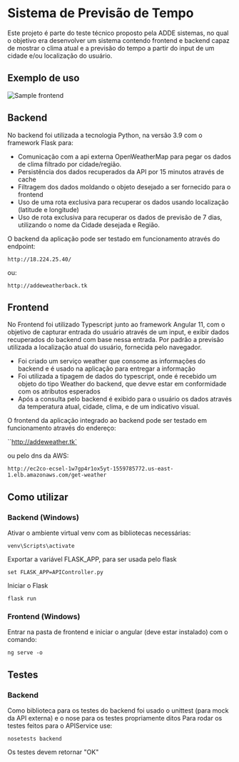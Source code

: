 # Sistema de Previsão de Tempo

Este projeto é parte do teste técnico proposto pela ADDE sistemas, no qual o objetivo era desenvolver um sistema contendo frontend
e backend capaz de mostrar o clima atual e a previsão do tempo a partir do input de um cidade e/ou localização do usuário.

## Exemplo de uso

![Sample frontend](https://raw.githubusercontent.com/williamguilhermesouza/ADDE-teste/master/TesteADDE.gif)

## Backend
No backend foi utilizada a tecnologia Python, na versão 3.9 com o framework Flask para: 
* Comunicação com a api externa OpenWeatherMap para pegar os dados de clima filtrado por cidade/região.
* Persistência dos dados recuperados da API por 15 minutos através de cache
* Filtragem dos dados moldando o objeto desejado a ser fornecido para o frontend
* Uso de uma rota exclusiva para recuperar os dados usando localização (latitude e longitude)
* Uso de rota exclusiva para recuperar os dados de previsão de 7 dias, utilizando o nome da Cidade desejada e Região.

O backend da aplicação pode ser testado em funcionamento através do endpoint:

`http://18.224.25.40/`

ou:

`http://addeweatherback.tk`

## Frontend
No Frontend foi utilizado Typescript junto ao framework Angular 11, com o objetivo de capturar entrada do usuário através de um input, 
e exibir dados recuperados do backend com base nessa entrada. Por padrão a previsão utilizada a localização atual do usuário, fornecida
pelo navegador.
* Foi criado um serviço weather que consome as informações do backend e é usado na aplicação para entregar a informação
* Foi utilizada a tipagem de dados do typescript, onde é recebido um objeto do tipo Weather do backend, que devve estar em conformidade
com os atributos esperados
* Após a consulta pelo backend é exibido para o usuário os dados através da temperatura atual, cidade, clima, e de um indicativo visual.

O frontend da aplicação integrado ao backend pode ser testado em funcionamento através do endereço:

``http://addeweather.tk`

ou pelo dns da AWS:

`http://ec2co-ecsel-1w7gp4r1ox5yt-1559785772.us-east-1.elb.amazonaws.com/get-weather`

## Como utilizar

### Backend (Windows)

Ativar o ambiente virtual venv com as bibliotecas necessárias:

`venv\Scripts\activate`

Exportar a variável FLASK_APP, para ser usada pelo flask

`set FLASK_APP=APIController.py`

Iniciar o Flask

`flask run`

### Frontend (Windows)

Entrar na pasta de frontend e iniciar o angular (deve estar instalado) com o comando:

`ng serve -o`

## Testes

### Backend

Como biblioteca para os testes do backend foi usado o unittest (para mock da API externa) e o nose para os testes propriamente ditos
Para rodar os testes feitos para o APIService use:

`nosetests backend`

Os testes devem retornar "OK"

